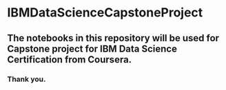 ﻿# IBMDataScienceCapstoneProject
## The notebooks in this repository will be used for Capstone project for IBM Data Science Certification from Coursera.
### Thank you.

